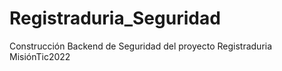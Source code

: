 # Registraduria_Seguridad
Construcción Backend de Seguridad del proyecto Registraduria MisiónTic2022

